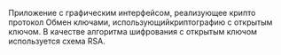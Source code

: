 Приложение с графическим интерфейсом, реализующее крипто протокол Обмен ключами, использующийкриптографию с открытым ключом. В качестве алгоритма шифрования с открытым ключом используется схема RSA.
